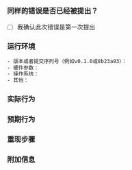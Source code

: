 ### 同样的错误是否已经被提出？

- [ ] 我确认此次错误是第一次提出

### 运行环境

~~~bash
- 版本或者提交序列号（例如v0.1.0或8b23a93）：
- 硬件参数：
- 操作系统：
- 其他：
~~~

### 实际行为



### 预期行为



### 重现步骤



### 附加信息
